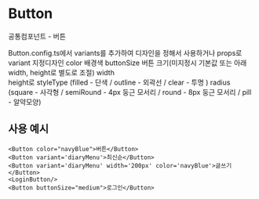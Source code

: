 # Button
공통컴포넌트 - 버튼

Button.config.ts에서 variants를 추가하여 디자인을 정해서 사용하거나 
props로 
    variant     지정디자인
    color       배경색
    buttonSize  버튼 크기(미지정시 기본값 또는 아래 width, height로 별도로 조절)
    width   
    height로
    styleType   (filled - 단색 / outline - 외곽선 / clear - 투명 )
    radius      (square - 사각형 / semiRound - 4px 둥근 모서리 / round - 8px 둥근 모서리 / pill - 알약모양)

## 사용 예시

    <Button color="navyBlue">버튼</Button>
    <Button variant='diaryMenu'>최신순</Button>
    <Button variant='diaryMenu' width='200px' color='navyBlue'>글쓰기</Button>
    <LoginButton/>
    <Button buttonSize="medium">로그인</Button>

